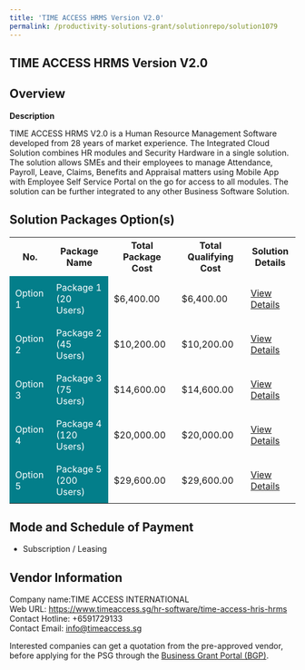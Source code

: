 ```yaml
---
title: 'TIME ACCESS HRMS Version V2.0'
permalink: /productivity-solutions-grant/solutionrepo/solution1079
---
```


## TIME ACCESS HRMS Version V2.0

## Overview

**Description**

TIME ACCESS HRMS V2.0 is a Human Resource Management Software developed from 28 years of market experience. The Integrated Cloud Solution combines HR modules and Security Hardware in a single solution. The solution allows SMEs and their employees to manage Attendance, Payroll, Leave, Claims, Benefits and Appraisal matters using Mobile App with Employee Self Service Portal on the go for access to all modules. The solution can be further integrated to any other Business Software Solution.

## Solution Packages Option(s)

<table>
<tr>
<th><b>No.</b></th>
<th><b>Package Name</b></th>
<th><b>Total Package Cost</b></th>
<th><b>Total Qualifying Cost</b></th>
<th><b>Solution Details</b></th>
</tr>
<tr>
<td style='padding: 10px; background-color: #037E8A; color: #FFFFFF;'>Option 1</td>
<td style='padding: 10px; background-color: #037E8A; color: #FFFFFF;'>Package 1 (20 Users)</td>
<td style='padding: 10px;'>$6,400.00</td>
<td style='padding: 10px;'>$6,400.00</td>
<td style='padding: 10px;'><a href='/images/psg/Timeaccess_TIMEACCESSHRMS_Desensitised_Part1.pdf' target='_blank'>View Details</a></td>
</tr>
<tr>
<td style='padding: 10px; background-color: #037E8A; color: #FFFFFF;'>Option 2</td>
<td style='padding: 10px; background-color: #037E8A; color: #FFFFFF;'>Package 2 (45 Users)</td>
<td style='padding: 10px;'>$10,200.00</td>
<td style='padding: 10px;'>$10,200.00</td>
<td style='padding: 10px;'><a href='/images/psg/Timeaccess_TIMEACCESSHRMS_Desensitised_Part2.pdf' target='_blank'>View Details</a></td>
</tr>
<tr>
<td style='padding: 10px; background-color: #037E8A; color: #FFFFFF;'>Option 3</td>
<td style='padding: 10px; background-color: #037E8A; color: #FFFFFF;'>Package 3 (75 Users)</td>
<td style='padding: 10px;'>$14,600.00</td>
<td style='padding: 10px;'>$14,600.00</td>
<td style='padding: 10px;'><a href='/images/psg/Timeaccess_TIMEACCESSHRMS_Desensitised_Part3.pdf' target='_blank'>View Details</a></td>
</tr>
<tr>
<td style='padding: 10px; background-color: #037E8A; color: #FFFFFF;'>Option 4</td>
<td style='padding: 10px; background-color: #037E8A; color: #FFFFFF;'>Package 4 (120 Users)</td>
<td style='padding: 10px;'>$20,000.00</td>
<td style='padding: 10px;'>$20,000.00</td>
<td style='padding: 10px;'><a href='/images/psg/Timeaccess_TIMEACCESSHRMS_Desensitised_Part4.pdf' target='_blank'>View Details</a></td>
</tr>
<tr>
<td style='padding: 10px; background-color: #037E8A; color: #FFFFFF;'>Option 5</td>
<td style='padding: 10px; background-color: #037E8A; color: #FFFFFF;'>Package 5 (200 Users)</td>
<td style='padding: 10px;'>$29,600.00</td>
<td style='padding: 10px;'>$29,600.00</td>
<td style='padding: 10px;'><a href='/images/psg/Timeaccess_TIMEACCESSHRMS_Desensitised_Part5.pdf' target='_blank'>View Details</a></td>
</tr>
</table>

## Mode and Schedule of Payment

 - Subscription / Leasing

## Vendor Information

 Company name:TIME ACCESS INTERNATIONAL<br>Web URL: https://www.timeaccess.sg/hr-software/time-access-hris-hrms <br>Contact Hotline: +6591729133 <br>Contact Email: info@timeaccess.sg 

Interested companies can get a quotation from the pre-approved vendor, before applying for the PSG through the <a href='https://www.businessgrants.gov.sg/' target='_blank' rel='noopener'>Business Grant Portal (BGP)</a>.

<script src="/jquery/resize-tables.js"></script>
